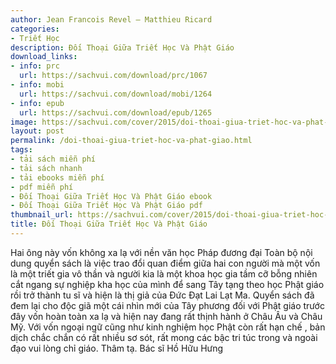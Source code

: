 ```yaml
---
author: Jean Francois Revel – Matthieu Ricard
categories:
- Triết Học
description: Ðối Thoại Giữa Triết Học Và Phật Giáo
download_links:
- info: prc
  url: https://sachvui.com/download/prc/1067
- info: mobi
  url: https://sachvui.com/download/mobi/1264
- info: epub
  url: https://sachvui.com/download/epub/1265
image: https://sachvui.com/cover/2015/doi-thoai-giua-triet-hoc-va-phat-giao-jean-francois-revel-matthieu-ricard.jpg
layout: post
permalink: /doi-thoai-giua-triet-hoc-va-phat-giao.html
tags:
- tải sách miễn phí
- tải sách nhanh
- tải ebooks miễn phí
- pdf miễn phí
- Ðối Thoại Giữa Triết Học Và Phật Giáo ebook
- Ðối Thoại Giữa Triết Học Và Phật Giáo pdf
thumbnail_url: https://sachvui.com/cover/2015/doi-thoai-giua-triet-hoc-va-phat-giao-jean-francois-revel-matthieu-ricard.jpg
title: Ðối Thoại Giữa Triết Học Và Phật Giáo
---
```


 <div class="item-desc text-justify"> Hai ông này vốn không xa lạ với nền văn học Pháp đương đại Toàn bộ nội dung quyển sách là việc trao đổi quan điểm giữa hai con người mà một vốn là một triết gia vô thần và người kia là một khoa học gia tầm cỡ bỗng nhiên cắt ngang sự nghiệp kha học của mình để sang Tây tạng theo học Phật giáo rồi trở thành tu sĩ và hiện là thị giả của Ðức Ðạt Lai Lạt Ma. Quyển sách đã đem lại cho độc giã một cái nhìn mới của Tây phương đối với Phật giáo trước đây vốn hoàn toàn xa lạ và hiện nay đang rất thịnh hành ở Châu Âu và Châu Mỹ. Với vốn ngoại ngữ cũng như kinh nghiệm học Phật còn rất hạn chế , bản dịch chắc chắn có rất nhiều sơ sót, rất mong các bậc tri túc trong và ngoài đạo vui lòng chỉ giáo. Thâm tạ. Bác sĩ Hồ Hữu Hưng </div>